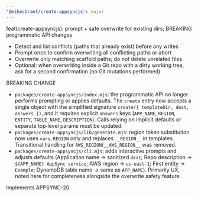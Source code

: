 ```yaml
---
'@mikecbrant/create-appsyncjs': major
---
```


feat(create-appsyncjs): prompt + safe overwrite for existing dirs; BREAKING programmatic API changes

- Detect and list conflicts (paths that already exist) before any writes
- Prompt once to confirm overwriting all conflicting paths or abort
- Overwrite only matching scaffold paths; do not delete unrelated files
- Optional: when overwriting inside a Git repo with a dirty working tree, ask for a second confirmation (no Git mutations performed)

BREAKING CHANGE

- `packages/create-appsyncjs/index.mjs`: the programmatic API no longer performs prompting or applies defaults. The `create` entry now accepts a single object with the simplified signature `create({ templateDir, dest, answers })`, and it requires explicit `answers` keys (`APP_NAME`, `REGION`, `ENTITY`, `TABLE_NAME`, `DESCRIPTION`). Calls relying on implicit defaults or separate top‑level params must be updated.
- `packages/create-appsyncjs/lib/generate.mjs`: region token substitution now uses `vars.REGION` only and replaces `__REGION__` in templates. Transitional handling for `AWS_REGION`/`__AWS_REGION__` was removed.
- `packages/create-appsyncjs/cli.mjs`: adds interactive prompts and adjusts defaults (Application name → sanitized `dest`; Repo description → `${APP_NAME} AppSync service`; AWS region → `us-east-1`; First entity → `Example`; DynamoDB table name → same as `APP_NAME`). Primarily UX, noted here for completeness alongside the overwrite safety feature.

Implements APPSYNC-20.
